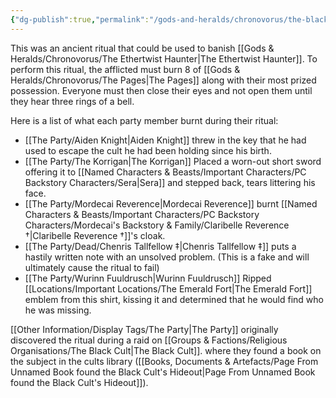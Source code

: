 ```yaml
---
{"dg-publish":true,"permalink":"/gods-and-heralds/chronovorus/the-black-ritual/","updated":"2025-03-01T21:15:44.024+00:00"}
---
```


This was an ancient ritual that could be used to banish [[Gods & Heralds/Chronovorus/The Ethertwist Haunter\|The Ethertwist Haunter]]. To perform this ritual, the afflicted must burn 8 of [[Gods & Heralds/Chronovorus/The Pages\|The Pages]] along with their most prized possession. Everyone must then close their eyes and not open them until they hear three rings of a bell. 

Here is a list of what each party member burnt during their ritual:
- [[The Party/Aiden Knight\|Aiden Knight]] threw in the key that he had used to escape the cult he had been holding since his birth. 
- [[The Party/The Korrigan\|The Korrigan]] Placed a worn-out short sword offering it to [[Named Characters & Beasts/Important Characters/PC Backstory Characters/Sera\|Sera]] and stepped back, tears littering his face. 
- [[The Party/Mordecai Reverence\|Mordecai Reverence]] burnt [[Named Characters & Beasts/Important Characters/PC Backstory Characters/Mordecai's Backstory & Family/Claribelle Reverence †\|Claribelle Reverence †]]'s cloak.
- [[The Party/Dead/Chenris Tallfellow ‡\|Chenris Tallfellow ‡]] puts a hastily written note with an unsolved problem. (This is a fake and will ultimately cause the ritual to fail)
- [[The Party/Wurinn Fuuldrusch\|Wurinn Fuuldrusch]] Ripped [[Locations/Important Locations/The Emerald Fort\|The Emerald Fort]] emblem from this shirt, kissing it and determined that he would find who he was missing.

[[Other Information/Display Tags/The Party\|The Party]] originally discovered the ritual during a raid on [[Groups & Factions/Religious Organisations/The Black Cult\|The Black Cult]]. where they found a book on the subject in the cults library ([[Books, Documents & Artefacts/Page From Unnamed Book found the Black Cult's Hideout\|Page From Unnamed Book found the Black Cult's Hideout]]). 